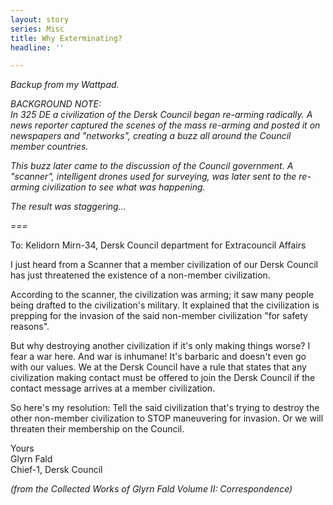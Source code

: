 ```yaml
---
layout: story
series: Misc
title: Why Exterminating?
headline: ''

---
```

_Backup from my Wattpad._

_BACKGROUND NOTE:_  
_In 325 DE a civilization of the Dersk Council began re-arming radically. A news reporter captured the scenes of the mass re-arming and posted it on newspapers and "networks", creating a buzz all around the Council member countries._

_This buzz later came to the discussion of the Council government. A "scanner", intelligent drones used for surveying, was later sent to the re-arming civilization to see what was happening._

_The result was staggering..._

_===_

To: Kelidorn Mirn-34, Dersk Council department for Extracouncil Affairs

I just heard from a Scanner that a member civilization of our Dersk Council has just threatened the existence of a non-member civilization.

According to the scanner, the civilization was arming; it saw many people being drafted to the civilization's military. It explained that the civilization is prepping for the invasion of the said non-member civilization "for safety reasons".

But why destroying another civilization if it's only making things worse? I fear a war here. And war is inhumane! It's barbaric and doesn't even go with our values. We at the Dersk Council have a rule that states that any civilization making contact must be offered to join the Dersk Council if the contact message arrives at a member civilization.

So here's my resolution: Tell the said civilization that's trying to destroy the other non-member civilization to STOP maneuvering for invasion. Or we will threaten their membership on the Council.

Yours  
Glyrn Fald  
Chief-1, Dersk Council

_(from the Collected Works of Glyrn Fald Volume II: Correspondence)_